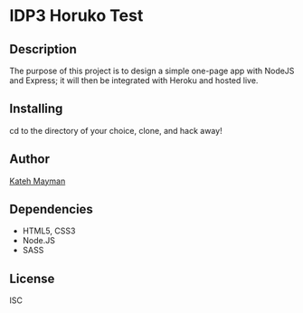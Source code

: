 <h1>IDP3 Horuko Test</h1>
<h2>Description</h2>
The purpose of this project is to design a simple one-page app with NodeJS and Express; it will then be integrated with Heroku and hosted live.
<h2>Installing</h2>
cd to the directory of your choice, clone, and hack away!
<h2>Author</h2>
<a href="http://katehmay.com">Kateh Mayman</a>
<h2>Dependencies</h2>
<ul>
<li>HTML5, CSS3</li>
<li>Node.JS</li>
<li>SASS</li>
</ul>
<h2>License</h2>
ISC
